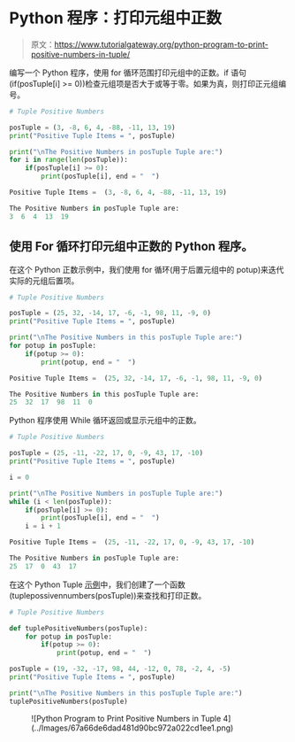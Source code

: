 # Python 程序：打印元组中正数

> 原文：<https://www.tutorialgateway.org/python-program-to-print-positive-numbers-in-tuple/>

编写一个 Python 程序，使用 for 循环范围打印元组中的正数。if 语句(if(posTuple[i] >= 0))检查元组项是否大于或等于零。如果为真，则打印正元组编号。

```py
# Tuple Positive Numbers

posTuple = (3, -8, 6, 4, -88, -11, 13, 19)
print("Positive Tuple Items = ", posTuple)

print("\nThe Positive Numbers in posTuple Tuple are:")
for i in range(len(posTuple)):
    if(posTuple[i] >= 0):
        print(posTuple[i], end = "  ")
```

```py
Positive Tuple Items =  (3, -8, 6, 4, -88, -11, 13, 19)

The Positive Numbers in posTuple Tuple are:
3  6  4  13  19 
```

## 使用 For 循环打印元组中正数的 Python 程序。

在这个 Python 正数示例中，我们使用 for 循环(用于后置元组中的 potup)来迭代实际的元组后置项。

```py
# Tuple Positive Numbers

posTuple = (25, 32, -14, 17, -6, -1, 98, 11, -9, 0)
print("Positive Tuple Items = ", posTuple)

print("\nThe Positive Numbers in this posTuple Tuple are:")
for potup in posTuple:
    if(potup >= 0):
        print(potup, end = "  ")
```

```py
Positive Tuple Items =  (25, 32, -14, 17, -6, -1, 98, 11, -9, 0)

The Positive Numbers in this posTuple Tuple are:
25  32  17  98  11  0 
```

Python 程序使用 While 循环返回或显示元组中的正数。

```py
# Tuple Positive Numbers

posTuple = (25, -11, -22, 17, 0, -9, 43, 17, -10) 
print("Positive Tuple Items = ", posTuple)

i = 0

print("\nThe Positive Numbers in posTuple Tuple are:")
while (i < len(posTuple)):
    if(posTuple[i] >= 0):
        print(posTuple[i], end = "  ")
    i = i + 1
```

```py
Positive Tuple Items =  (25, -11, -22, 17, 0, -9, 43, 17, -10)

The Positive Numbers in posTuple Tuple are:
25  17  0  43  17 
```

在这个 Python Tuple [示例](https://www.tutorialgateway.org/python-programming-examples/)中，我们创建了一个函数(tuplepossivennumbers(posTuple))来查找和打印正数。

```py
# Tuple Positive Numbers

def tuplePositiveNumbers(posTuple):
    for potup in posTuple:
        if(potup >= 0):
            print(potup, end = "  ")

posTuple = (19, -32, -17, 98, 44, -12, 0, 78, -2, 4, -5) 
print("Positive Tuple Items = ", posTuple)

print("\nThe Positive Numbers in this posTuple Tuple are:")
tuplePositiveNumbers(posTuple)
```

<figure class="wp-block-image size-large">![Python Program to Print Positive Numbers in Tuple 4](../Images/67a66de6dad481d90bc972a022cd1ee1.png)</figure>